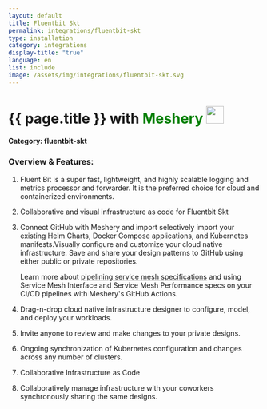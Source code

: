 ```yaml
---
layout: default
title: Fluentbit Skt
permalink: integrations/fluentbit-skt
type: installation
category: integrations
display-title: "true"
language: en
list: include
image: /assets/img/integrations/fluentbit-skt.svg
---
```


<h1>{{ page.title }} with <span style="font-weight: bold; color: green;">Meshery</span> <img src="{{ page.image }}" style="width: 35px; height: 35px;" /></h1>


#### Category: fluentbit-skt

### Overview & Features:
1. Fluent Bit is a super fast, lightweight, and highly scalable logging and metrics processor and forwarder. It is the preferred choice for cloud and containerized environments.

2. Collaborative and visual infrastructure as code for Fluentbit Skt

4. 
    Connect GitHub with Meshery and import selectively import your existing Helm Charts, Docker Compose applications, and Kubernetes manifests.Visually configure and customize your cloud native infrastructure.
    Save and share your design patterns to GitHub using either public or private repositories.



    Learn more about <a href="/blog/service-mesh-specifications/pipelining-service-mesh-specifications">pipelining service mesh specifications</a> and using Service Mesh Interface and Service Mesh Performance specs on your CI/CD pipelines with Meshery's GitHub Actions.



5. Drag-n-drop cloud native infrastructure designer to configure, model, and deploy your workloads.

6. Invite anyone to review and make changes to your private designs.

7. Ongoing synchronization of Kubernetes configuration and changes across any number of clusters.

8. Collaborative Infrastructure as Code

9. Collaboratively manage infrastructure with your coworkers synchronously sharing the same designs.

